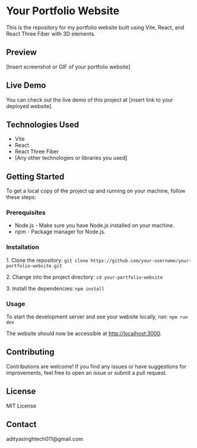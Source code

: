 <!DOCTYPE html>
<html lang="en">
<head>
  <meta charset="UTF-8">
  <meta name="viewport" content="width=device-width, initial-scale=1.0">
 
</head>
<body>
  <h1>Your Portfolio Website</h1>

  <p>
    This is the repository for my portfolio website built using Vite, React, and React Three Fiber with 3D elements.
  </p>

  <h2>Preview</h2>
  <p>
    [Insert screenshot or GIF of your portfolio website]
  </p>

  <h2>Live Demo</h2>
  <p>
    You can check out the live demo of this project at [insert link to your deployed website].
  </p>

  <h2>Technologies Used</h2>
  <ul>
    <li>Vite</li>
    <li>React</li>
    <li>React Three Fiber</li>
    <li>[Any other technologies or libraries you used]</li>
  </ul>

  <h2>Getting Started</h2>
  <p>
    To get a local copy of the project up and running on your machine, follow these steps:
  </p>

  <h3>Prerequisites</h3>
  <ul>
    <li>Node.js - Make sure you have Node.js installed on your machine.</li>
    <li>npm - Package manager for Node.js.</li>
  </ul>

  <h3>Installation</h3>
  <p>
    1. Clone the repository:
    <code>git clone https://github.com/your-username/your-portfolio-website.git</code>
  </p>

  <p>
    2. Change into the project directory:
    <code>cd your-portfolio-website</code>
  </p>

  <p>
    3. Install the dependencies:
    <code>npm install</code>
  </p>

  <h3>Usage</h3>
  <p>
    To start the development server and see your website locally, run:
    <code>npm run dev</code>
  </p>

  <p>
    The website should now be accessible at <a href="http://localhost:3000">http://localhost:3000</a>.
  </p>

  <h2>Contributing</h2>
  <p>
    Contributions are welcome! If you find any issues or have suggestions for improvements, feel free to open an issue or submit a pull request.
  </p>

  <h2>License</h2>
  <p>
    MIT License
  </p>

  <h2>Contact</h2>
  <p>
   adityasinghtech011@gmail.com
  </p>
</body>
</html>

